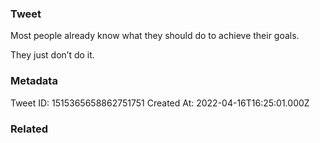 ### Tweet
Most people already know what they should do to achieve their goals.

They just don’t do it.

### Metadata
Tweet ID: 1515365658862751751
Created At: 2022-04-16T16:25:01.000Z

### Related

